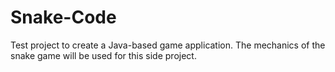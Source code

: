 # Snake-Code
Test project to create a Java-based game application. The mechanics of the snake game will be used for this side project.
